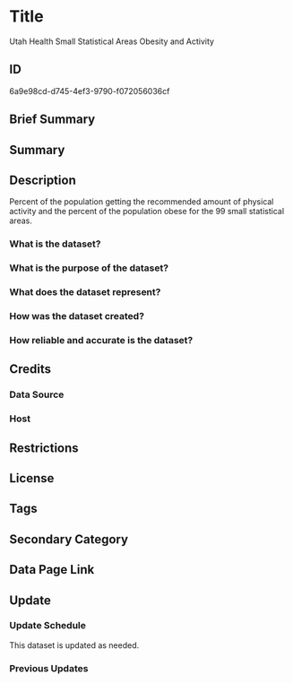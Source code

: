 # Title

Utah Health Small Statistical Areas Obesity and Activity

## ID

6a9e98cd-d745-4ef3-9790-f072056036cf

## Brief Summary

## Summary

## Description

Percent of the population getting the recommended amount of physical activity and the percent of the population obese for the 99 small statistical areas.

### What is the dataset?

### What is the purpose of the dataset?

### What does the dataset represent?

### How was the dataset created?

### How reliable and accurate is the dataset?

## Credits

### Data Source

### Host

## Restrictions

## License

## Tags

## Secondary Category

## Data Page Link

## Update

### Update Schedule

This dataset is updated as needed.

### Previous Updates
